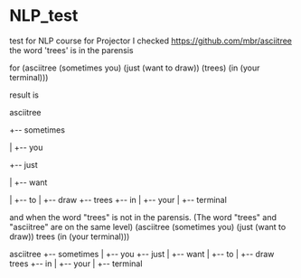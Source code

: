 # NLP_test
test for NLP course for Projector
I checked 
https://github.com/mbr/asciitree
the word 'trees' is in the parensis

for 
(asciitree (sometimes you) (just (want to draw)) (trees) (in (your terminal)))

result is

asciitree

+-- sometimes

|   +-- you

+-- just

|   +-- want

|       +-- to
|       +-- draw
+-- trees
+-- in
|   +-- your
|       +-- terminal

and when the word "trees" is not in the parensis. (The word "trees" and "asciitree" are on the same level) 
(asciitree (sometimes you) (just (want to draw)) trees (in (your terminal)))

asciitree
+-- sometimes
|   +-- you
+-- just
|   +-- want
|       +-- to
|       +-- draw
trees
+-- in
|   +-- your
|       +-- terminal
